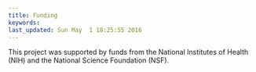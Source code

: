 ```yaml
---
title: Funding
keywords: 
last_updated: Sun May  1 18:25:55 2016
---
```


This project was supported by funds from the National Institutes of
Health (NIH) and the National Science Foundation (NSF).

